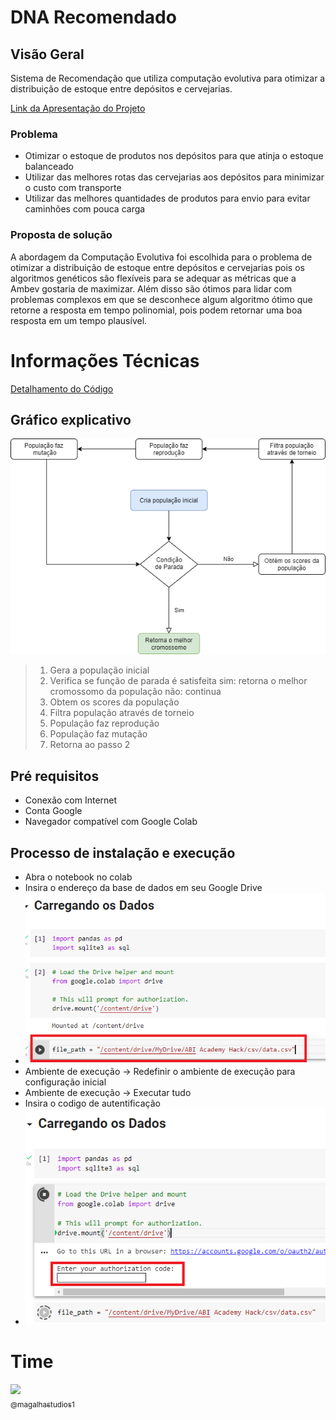 # DNA Recomendado

## Visão Geral  
Sistema de Recomendação que utiliza computação evolutiva para otimizar a distribuição de estoque entre depósitos e cervejarias.

[Link da Apresentação do Projeto](https://storage.googleapis.com/taikai-storage/others/0cc776d0-385f-11ec-b2fd-37da095ce81aentrega_propotipacao.pdf)

### Problema  
- Otimizar o estoque de produtos nos depósitos para que atinja o estoque balanceado
- Utilizar das melhores rotas das cervejarias aos depósitos para minimizar o
custo com transporte
- Utilizar das melhores quantidades de produtos para envio para evitar
caminhões com pouca carga

### Proposta de solução  
A abordagem da Computação Evolutiva foi escolhida para o problema de otimizar a distribuição de estoque entre depósitos e cervejarias pois os algoritmos genéticos são flexíveis para se adequar as métricas que a Ambev gostaria de maximizar. Além disso são ótimos para lidar com problemas complexos em que se desconhece algum algoritmo ótimo que retorne a resposta em tempo polinomial, pois podem retornar uma boa resposta em um tempo plausível.

# Informações Técnicas
[Detalhamento do Código](code.ipynb)  
## Gráfico explicativo
![](images/pseudocodigo.png)  
> 1. Gera a população inicial
> 2. Verifica se função de parada é satisfeita
>    sim: retorna o melhor cromossomo da população
>    não: continua
> 3. Obtem os scores da população
> 4. Filtra população através de torneio
> 5. População faz reprodução
> 6. População faz mutação
> 7. Retorna ao passo 2

## Pré requisitos
- Conexão com Internet
- Conta Google  
- Navegador compatível com Google Colab

## Processo de instalação e execução
- Abra o notebook no colab
- Insira o endereço da base de dados em seu Google Drive
- ![](images/path.png)  
- Ambiente de execução -> Redefinir o ambiente de execução para configuração inicial
- Ambiente de execução -> Executar tudo
- Insira o codigo de autentificação
- ![](images/authorization.png)  

# Time

[<img src="https://avatars.githubusercontent.com/u/44060813?v=4" width="115"><br><sub>@magalhastudios1</sub>](https://github.com/alexandremendoncaalvaro) 
